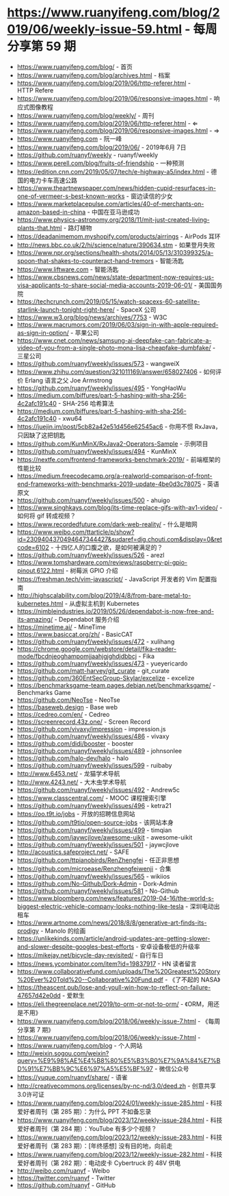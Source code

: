 # https://www.ruanyifeng.com/blog/2019/06/weekly-issue-59.html - 每周分享第 59 期

- https://www.ruanyifeng.com/blog/ - 首页
- https://www.ruanyifeng.com/blog/archives.html - 档案
- https://www.ruanyifeng.com/blog/2019/06/http-referer.html - HTTP Refere
- https://www.ruanyifeng.com/blog/2019/06/responsive-images.html - 响应式图像教程
- https://www.ruanyifeng.com/blog/weekly/ - 周刊
- https://www.ruanyifeng.com/blog/2019/06/http-referer.html - ⇐
- https://www.ruanyifeng.com/blog/2019/06/responsive-images.html - ⇒
- https://www.ruanyifeng.com - 阮一峰
- https://www.ruanyifeng.com/blog/2019/06/ - 2019年6月 7日
- https://github.com/ruanyf/weekly - ruanyf/weekly
- https://www.perell.com/blog/fruits-of-friendship - 一种预测
- https://edition.cnn.com/2019/05/07/tech/e-highway-a5/index.html - 德国的电力卡车高速公路
- https://www.theartnewspaper.com/news/hidden-cupid-resurfaces-in-one-of-vermeer-s-best-known-works - 窗边读信的少女
- https://www.marketplacepulse.com/articles/40-of-merchants-on-amazon-based-in-china - 中国在亚马逊成功
- https://www.physics-astronomy.org/2018/11/mit-just-created-living-plants-that.html - 路灯植物
- https://deadanimemom.myshopify.com/products/airrings - AirPods 耳环
- http://news.bbc.co.uk/2/hi/science/nature/390634.stm - 如果登月失败
- https://www.npr.org/sections/health-shots/2014/05/13/310399325/a-spoon-that-shakes-to-counteract-hand-tremors - 智能汤匙
- https://www.liftware.com - 智能汤匙
- https://www.cbsnews.com/news/state-department-now-requires-us-visa-applicants-to-share-social-media-accounts-2019-06-01/ - 美国国务院
- https://techcrunch.com/2019/05/15/watch-spacexs-60-satellite-starlink-launch-tonight-right-here/ - SpaceX 公司
- https://www.w3.org/blog/news/archives/7753 - W3C
- https://www.macrumors.com/2019/06/03/sign-in-with-apple-required-as-sign-in-option/ - 苹果公司
- https://www.cnet.com/news/samsung-ai-deepfake-can-fabricate-a-video-of-you-from-a-single-photo-mona-lisa-cheapfake-dumbfake/ - 三星公司
- https://github.com/ruanyf/weekly/issues/573 - wangweiX
- https://www.zhihu.com/question/321011169/answer/658027406 - 如何评价 Erlang 语言之父 Joe Armstrong
- https://github.com/ruanyf/weekly/issues/495 - YongHaoWu
- https://medium.com/biffures/part-5-hashing-with-sha-256-4c2afc191c40 - SHA-256 哈希算法
- https://medium.com/biffures/part-5-hashing-with-sha-256-4c2afc191c40 - xwu64
- https://juejin.im/post/5cb82a42e51d456e62545ac6 - 你用不惯 RxJava，只因缺了这把钥匙
- https://github.com/KunMinX/RxJava2-Operators-Sample - 示例项目
- https://github.com/ruanyf/weekly/issues/494 - KunMinX
- https://nextfe.com/frontend-frameworks-benchmark-2019/ - 前端框架的性能比较
- https://medium.freecodecamp.org/a-realworld-comparison-of-front-end-frameworks-with-benchmarks-2019-update-4be0d3c78075 - 英语原文
- https://github.com/ruanyf/weekly/issues/500 - ahuigo
- https://www.singhkays.com/blog/its-time-replace-gifs-with-av1-video/ - 如何将 gif 转成视频？
- https://www.recordedfuture.com/dark-web-reality/ - 什么是暗网
- https://www.weibo.com/ttarticle/p/show?id=2309404370494647344427&sudaref=dig.chouti.com&display=0&retcode=6102 - 十四亿人的口腹之欲，是如何被满足的？
- https://github.com/ruanyf/weekly/issues/526 - arezl
- https://www.tomshardware.com/reviews/raspberry-pi-gpio-pinout,6122.html - 树莓派 GPIO 介绍
- https://freshman.tech/vim-javascript/ - JavaScript 开发者的 Vim 配置指南
- http://highscalability.com/blog/2019/4/8/from-bare-metal-to-kubernetes.html - 从虚拟主机到 Kubernetes
- https://nimbleindustries.io/2019/05/26/dependabot-is-now-free-and-its-amazing/ - Dependabot 服务介绍
- https://minetime.ai/ - MineTime
- https://www.basiccat.org/zh/ - BasicCAT
- https://github.com/ruanyf/weekly/issues/472 - xulihang
- https://chrome.google.com/webstore/detail/fika-reader-mode/fbcdnjeoghampomjjaahjgjghdjdbbcj - Fika
- https://github.com/ruanyf/weekly/issues/473 - yueyericardo
- https://github.com/matt-harvey/git_curate - git_curate
- https://github.com/360EntSecGroup-Skylar/excelize - excelize
- https://benchmarksgame-team.pages.debian.net/benchmarksgame/ - Benchmarks Game
- https://github.com/NeoTse - NeoTse
- https://baseweb.design - Base web
- https://cedreo.com/en/ - Cedreo
- https://screenrecord.43z.one/ - Screen Record
- https://github.com/vivaxy/impression - impression.js
- https://github.com/ruanyf/weekly/issues/486 - vivaxy
- https://github.com/didi/booster - booster
- https://github.com/ruanyf/weekly/issues/489 - johnsonlee
- https://github.com/halo-dev/halo - halo
- https://github.com/ruanyf/weekly/issues/599 - ruibaby
- http://www.6453.net/ - 龙猫学术导航
- http://www.4243.net/ - 大木虫学术导航
- https://github.com/ruanyf/weekly/issues/492 - Andrew5c
- https://www.classcentral.com/ - MOOC 课程搜索引擎
- https://github.com/ruanyf/weekly/issues/496 - ketra21
- https://oo.t9t.io/jobs - 开放的招聘信息网站
- https://github.com/t9tio/open-source-jobs - 该网站本身
- https://github.com/ruanyf/weekly/issues/499 - timqian
- https://github.com/jaywcjlove/awesome-uikit - awesome-uikit
- https://github.com/ruanyf/weekly/issues/501 - jaywcjlove
- http://acoustics.safeproject.net/ - SAFE
- https://github.com/ttpianobirds/RenZhengfei - 任正非思想
- https://github.com/microease/Renzhengfeiwenji - 合集
- https://github.com/ruanyf/weekly/issues/565 - wikiios
- https://github.com/No-Github/Dork-Admin - Dork-Admin
- https://github.com/ruanyf/weekly/issues/581 - No-Github
- https://www.bloomberg.com/news/features/2019-04-16/the-world-s-biggest-electric-vehicle-company-looks-nothing-like-tesla - 深圳电动出租车
- https://www.artnome.com/news/2018/8/8/generative-art-finds-its-prodigy - Manolo 的绘画
- https://unlikekinds.com/article/android-updates-are-getting-slower-and-slower-despite-googles-best-efforts - 安卓设备极低的升级率
- https://mikejay.net/bicycle-day-revisited/ - 自行车日
- https://news.ycombinator.com/item?id=19837917 - HN 读者留言
- https://www.collaborativefund.com/uploads/The%20Greatest%20Story%20Ever%20Told%20--Collaborative%20Fund.pdf - 《了不起的 NASA》
- https://theascent.pub/lose-and-youll-win-how-to-reflect-on-failure-47657d42e0dd - 爱默生
- https://eli.thegreenplace.net/2019/to-orm-or-not-to-orm/ - 《ORM，用还是不用》
- https://www.ruanyifeng.com/blog/2018/06/weekly-issue-7.html - 《每周分享第 7 期》
- https://www.ruanyifeng.com/blog/2018/06/weekly-issue-7.html - 
- https://www.ruanyifeng.com/blog - 个人网站
- http://weixin.sogou.com/weixin?query=%E9%98%AE%E4%B8%80%E5%B3%B0%E7%9A%84%E7%BD%91%E7%BB%9C%E6%97%A5%E5%BF%97 - 微信公众号
- https://yuque.com/ruanyf/share/ - 语雀
- http://creativecommons.org/licenses/by-nc-nd/3.0/deed.zh - 创意共享3.0许可证
- https://www.ruanyifeng.com/blog/2024/01/weekly-issue-285.html - 科技爱好者周刊（第 285 期）：为什么 PPT 不如备忘录
- https://www.ruanyifeng.com/blog/2023/12/weekly-issue-284.html - 科技爱好者周刊（第 284 期）：YouTube 有多少个视频？
- https://www.ruanyifeng.com/blog/2023/12/weekly-issue-283.html - 科技爱好者周刊（第 283 期）：[年终感想] 没有目的地，向前走
- https://www.ruanyifeng.com/blog/2023/12/weekly-issue-282.html - 科技爱好者周刊（第 282 期）：电动皮卡 Cybertruck 的 48V 供电
- http://weibo.com/ruanyf - Weibo
- https://twitter.com/ruanyf - Twitter
- https://github.com/ruanyf - GitHub